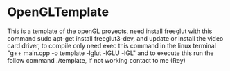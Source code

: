 # OpenGLTemplate
This is a template of the openGL proyects, need install freeglut with this command sudo apt-get install freeglut3-dev, and update or install the video card driver, to compile only need exec this command in the linux terminal "g++ main.cpp -o template -lglut -lGLU -lGL" and to execute this run the follow command ./template, if not working contact to me (Rey)
